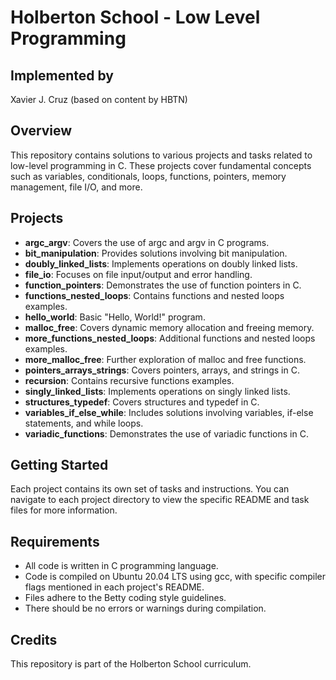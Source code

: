 
# Holberton School - Low Level Programming

## Implemented by
Xavier J. Cruz (based on content by HBTN)

## Overview
This repository contains solutions to various projects and tasks related to low-level programming in C. These projects cover fundamental concepts such as variables, conditionals, loops, functions, pointers, memory management, file I/O, and more.

## Projects
- **argc_argv**: Covers the use of argc and argv in C programs.
- **bit_manipulation**: Provides solutions involving bit manipulation.
- **doubly_linked_lists**: Implements operations on doubly linked lists.
- **file_io**: Focuses on file input/output and error handling.
- **function_pointers**: Demonstrates the use of function pointers in C.
- **functions_nested_loops**: Contains functions and nested loops examples.
- **hello_world**: Basic "Hello, World!" program.
- **malloc_free**: Covers dynamic memory allocation and freeing memory.
- **more_functions_nested_loops**: Additional functions and nested loops examples.
- **more_malloc_free**: Further exploration of malloc and free functions.
- **pointers_arrays_strings**: Covers pointers, arrays, and strings in C.
- **recursion**: Contains recursive functions examples.
- **singly_linked_lists**: Implements operations on singly linked lists.
- **structures_typedef**: Covers structures and typedef in C.
- **variables_if_else_while**: Includes solutions involving variables, if-else statements, and while loops.
- **variadic_functions**: Demonstrates the use of variadic functions in C.

## Getting Started
Each project contains its own set of tasks and instructions. You can navigate to each project directory to view the specific README and task files for more information.

## Requirements
- All code is written in C programming language.
- Code is compiled on Ubuntu 20.04 LTS using gcc, with specific compiler flags mentioned in each project's README.
- Files adhere to the Betty coding style guidelines.
- There should be no errors or warnings during compilation.

## Credits

This repository is part of the Holberton School curriculum.
